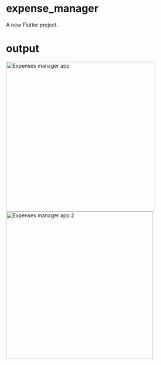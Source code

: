 # expense_manager

A new Flutter project.

# output
<img width="407" alt="Expenses manager app" src="https://github.com/sunalipatro/expense_manager/assets/95564560/4810729c-81ae-4df0-9e06-faf8bd40ddc1">
<img width="401" alt="Expenses manager app 2" src="https://github.com/sunalipatro/expense_manager/assets/95564560/352c9a90-a402-4408-976d-1b6b194f58aa">
